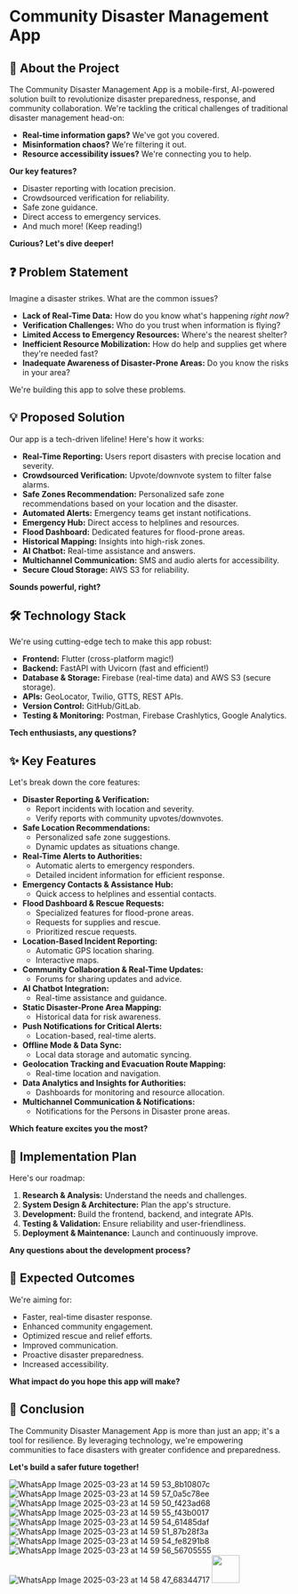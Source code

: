 # Community Disaster Management App


## 🚨 About the Project

The Community Disaster Management App is a mobile-first, AI-powered solution built to revolutionize disaster preparedness, response, and community collaboration. We're tackling the critical challenges of traditional disaster management head-on:

* **Real-time information gaps?** We've got you covered.
* **Misinformation chaos?** We're filtering it out.
* **Resource accessibility issues?** We're connecting you to help.

**Our key features?**

* Disaster reporting with location precision.
* Crowdsourced verification for reliability.
* Safe zone guidance.
* Direct access to emergency services.
* And much more! (Keep reading!)

**Curious? Let's dive deeper!**

## ❓ Problem Statement

Imagine a disaster strikes. What are the common issues?

* **Lack of Real-Time Data:** How do you know what's happening *right now*?
* **Verification Challenges:** Who do you trust when information is flying?
* **Limited Access to Emergency Resources:** Where's the nearest shelter?
* **Inefficient Resource Mobilization:** How do help and supplies get where they're needed fast?
* **Inadequate Awareness of Disaster-Prone Areas:** Do you know the risks in your area?

We're building this app to solve these problems.

## 💡 Proposed Solution

Our app is a tech-driven lifeline! Here's how it works:

* **Real-Time Reporting:** Users report disasters with precise location and severity.
* **Crowdsourced Verification:** Upvote/downvote system to filter false alarms.
* **Safe Zones Recommendation:** Personalized safe zone recommendations based on your location and the disaster.
* **Automated Alerts:** Emergency teams get instant notifications.
* **Emergency Hub:** Direct access to helplines and resources.
* **Flood Dashboard:** Dedicated features for flood-prone areas.
* **Historical Mapping:** Insights into high-risk zones.
* **AI Chatbot:** Real-time assistance and answers.
* **Multichannel Communication:** SMS and audio alerts for accessibility.
* **Secure Cloud Storage:** AWS S3 for reliability.

**Sounds powerful, right?**

## 🛠️ Technology Stack

We're using cutting-edge tech to make this app robust:

* **Frontend:** Flutter (cross-platform magic!)
* **Backend:** FastAPI with Uvicorn (fast and efficient!)
* **Database & Storage:** Firebase (real-time data) and AWS S3 (secure storage).
* **APIs:** GeoLocator, Twilio, GTTS, REST APIs.
* **Version Control:** GitHub/GitLab.
* **Testing & Monitoring:** Postman, Firebase Crashlytics, Google Analytics.

**Tech enthusiasts, any questions?**

## ✨ Key Features

Let's break down the core features:

* **Disaster Reporting & Verification:**
    * Report incidents with location and severity.
    * Verify reports with community upvotes/downvotes.
* **Safe Location Recommendations:**
    * Personalized safe zone suggestions.
    * Dynamic updates as situations change.
* **Real-Time Alerts to Authorities:**
    * Automatic alerts to emergency responders.
    * Detailed incident information for efficient response.
* **Emergency Contacts & Assistance Hub:**
    * Quick access to helplines and essential contacts.
* **Flood Dashboard & Rescue Requests:**
    * Specialized features for flood-prone areas.
    * Requests for supplies and rescue.
    * Prioritized rescue requests.
* **Location-Based Incident Reporting:**
    * Automatic GPS location sharing.
    * Interactive maps.
* **Community Collaboration & Real-Time Updates:**
    * Forums for sharing updates and advice.
* **AI Chatbot Integration:**
    * Real-time assistance and guidance.
* **Static Disaster-Prone Area Mapping:**
    * Historical data for risk awareness.
* **Push Notifications for Critical Alerts:**
    * Location-based, real-time alerts.
* **Offline Mode & Data Sync:**
    * Local data storage and automatic syncing.
* **Geolocation Tracking and Evacuation Route Mapping:**
    * Real-time location and navigation.
* **Data Analytics and Insights for Authorities:**
    * Dashboards for monitoring and resource allocation.
* **Multichannel Communication & Notifications:**
    * Notifications for the Persons in Disaster prone areas.

**Which feature excites you the most?**

## 🚀 Implementation Plan

Here's our roadmap:

1.  **Research & Analysis:** Understand the needs and challenges.
2.  **System Design & Architecture:** Plan the app's structure.
3.  **Development:** Build the frontend, backend, and integrate APIs.
4.  **Testing & Validation:** Ensure reliability and user-friendliness.
5.  **Deployment & Maintenance:** Launch and continuously improve.

**Any questions about the development process?**

## 🎯 Expected Outcomes

We're aiming for:

* Faster, real-time disaster response.
* Enhanced community engagement.
* Optimized rescue and relief efforts.
* Improved communication.
* Proactive disaster preparedness.
* Increased accessibility.

**What impact do you hope this app will make?**

## 🤝 Conclusion

The Community Disaster Management App is more than just an app; it's a tool for resilience. By leveraging technology, we're empowering communities to face disasters with greater confidence and preparedness.

**Let's build a safer future together!**

![WhatsApp Image 2025-03-23 at 14 59 53_8b10807c](https://github.com/user-attachments/assets/3dd14775-0902-44b6-ab13-c55ad50945ef)
![WhatsApp Image 2025-03-23 at 14 59 57_0a5c78ee](https://github.com/user-attachments/assets/9dc88717-d294-4f70-bf44-7cdac957a578)
![WhatsApp Image 2025-03-23 at 14 59 50_f423ad68](https://github.com/user-attachments/assets/ed82fca9-323a-494b-a057-da7dacdeed74)
![WhatsApp Image 2025-03-23 at 14 59 55_f43b0017](https://github.com/user-attachments/assets/8d7dfa0f-8fca-447b-b484-c6ae2cc11462)
![WhatsApp Image 2025-03-23 at 14 59 54_61485daf](https://github.com/user-attachments/assets/468bcd90-3950-494f-9561-86e9983fdc15)
![WhatsApp Image 2025-03-23 at 14 59 51_87b28f3a](https://github.com/user-attachments/assets/cbdbaa86-436c-45fd-90cc-8ee85cb55db8)
![WhatsApp Image 2025-03-23 at 14 59 54_fe8291b8](https://github.com/user-attachments/assets/0a042760-0e82-406e-94d6-9e3f5f325d68)
![WhatsApp Image 2025-03-23 at 14 59 56_56705555](https://github.com/user-attachments/assets/415450c4-7706-4472-99c5-522d2d799076)
![WhatsApp Image 2025-03-23 at 14 58 47_68344717](https://github.com/user-attachments/assets/28e7e754-a300-4f6e-88e0-9e9e84005a9c)
<img src="https://github.com/user-attachments/assets/3dd14775-0902-44b6-ab13-c55ad50945ef" width="50" height="50">









